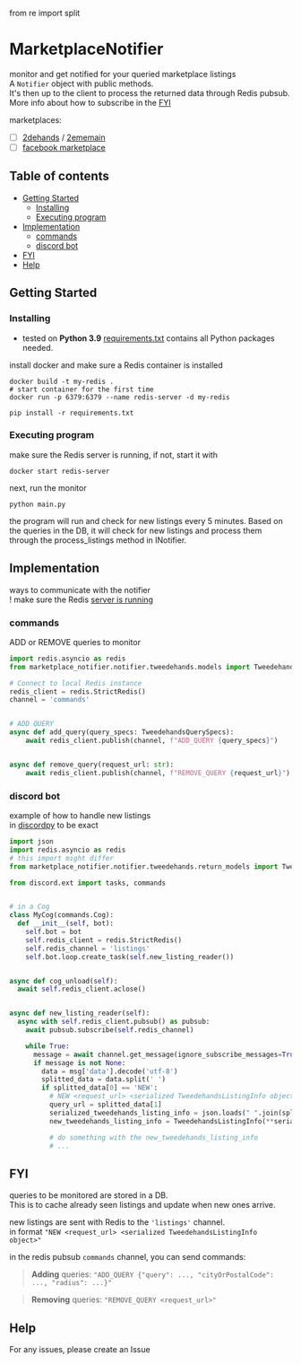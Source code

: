from re import split

# MarketplaceNotifier

monitor and get notified for your queried marketplace listings  
A `Notifier` object with public methods.  
It's then up to the client to process the returned data through Redis pubsub.  
More info about how to subscribe in the [FYI](#fyi)

marketplaces:

- [ ] [2dehands](https://www.2dehands.be) / [2ememain](https://www.2ememain.be)
- [ ] [facebook marketplace](https://www.facebook.com/marketplace)

## Table of contents

* [Getting Started](#getting-started)
    + [Installing](#installing)
    + [Executing program](#executing-program)
* [Implementation](#implementation)
    * [commands](#commands)
    * [discord bot](#discord-bot)
* [FYI](#fyi)
* [Help](#help)


## Getting Started

### Installing

* tested on **Python 3.9**
  [requirements.txt](requirements.txt) contains all Python packages needed.

install docker and make sure a Redis container is installed
```shell
docker build -t my-redis .
# start container for the first time
docker run -p 6379:6379 --name redis-server -d my-redis
```

```shell
pip install -r requirements.txt
```

### Executing program

make sure the Redis server is running, if not, start it with
```shell
docker start redis-server
```

next, run the monitor
```shell
python main.py
```

the program will run and check for new listings every 5 minutes.
Based on the queries in the DB, it will check for new listings and process them through the process_listings method in
INotifier.

## Implementation

ways to communicate with the notifier  
! make sure the Redis [server is running](#executing-program)

### commands

ADD or REMOVE queries to monitor

```python
import redis.asyncio as redis
from marketplace_notifier.notifier.tweedehands.models import TweedehandsQuerySpecs

# Connect to local Redis instance
redis_client = redis.StrictRedis()
channel = 'commands'


# ADD QUERY
async def add_query(query_specs: TweedehandsQuerySpecs):
    await redis_client.publish(channel, f"ADD_QUERY {query_specs}")


async def remove_query(request_url: str):
    await redis_client.publish(channel, f"REMOVE_QUERY {request_url}")

```

### discord bot
example of how to handle new listings  
in [discordpy](https://discordpy.readthedocs.io/en/stable/) to be exact

```python
import json
import redis.asyncio as redis
# this import might differ
from marketplace_notifier.notifier.tweedehands.return_models import TweedehandsListingInfo

from discord.ext import tasks, commands


# in a Cog
class MyCog(commands.Cog):
  def __init__(self, bot):
    self.bot = bot
    self.redis_client = redis.StrictRedis()
    self.redis_channel = 'listings'
    self.bot.loop.create_task(self.new_listing_reader())


async def cog_unload(self):
  await self.redis_client.aclose()


async def new_listing_reader(self):
  async with self.redis_client.pubsub() as pubsub:
    await pubsub.subscribe(self.redis_channel)

    while True:
      message = await channel.get_message(ignore_subscribe_messages=True)
      if message is not None:
        data = msg['data'].decode('utf-8')
        splitted_data = data.split(' ')
        if splitted_data[0] == 'NEW':
          # NEW <request_url> <serialized TweedehandsListingInfo object>
          query_url = splitted_data[1]
          serialized_tweedehands_listing_info = json.loads(" ".join(splitted_data[2:]))
          new_tweedehands_listing_info = TweedehandsListingInfo(**serialized_tweedehands_listing_info)

          # do something with the new_tweedehands_listing_info
          # ...
```

## FYI

queries to be monitored are stored in a DB.  
This is to cache already seen listings and update when new ones arrive.

new listings are sent with Redis to the `'listings'` channel.  
in format `"NEW <request_url> <serialized TweedehandsListingInfo object>"`

in the redis pubsub `commands` channel, you can send commands:
> **Adding** queries:
`"ADD_QUERY {"query": ..., "cityOrPostalCode": ..., "radius": ...}"`

> **Removing** queries:
`"REMOVE_QUERY <request_url>"`

## Help

For any issues, please create an Issue

